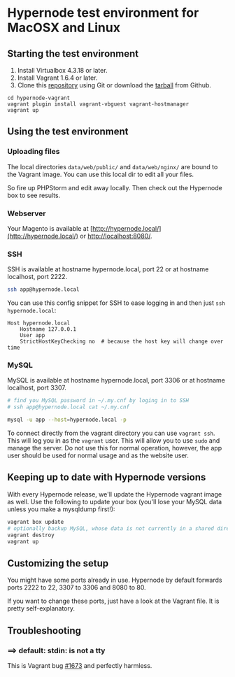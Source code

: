 # Hypernode test environment for MacOSX and Linux

## Starting the test environment

1. Install Virtualbox 4.3.18 or later.
2. Install Vagrant 1.6.4 or later.
3. Clone this [repository](https://github.com/ByteInternet/hypernode-vagrant.git) using Git or download the [tarball](https://github.com/ByteInternet/hypernode-vagrant/archive/master.zip) from Github.

```
cd hypernode-vagrant
vagrant plugin install vagrant-vbguest vagrant-hostmanager
vagrant up
```

## Using the test environment

### Uploading files

The local directories `data/web/public/` and `data/web/nginx/` are bound to the Vagrant image. You can use this local dir to edit all your files.

So fire up PHPStorm and edit away locally. Then check out the Hypernode box to see results.

### Webserver

Your Magento is available at [http://hypernode.local/](http://hypernode.local/) or [http://localhost:8080/](http://localhost:8080/).

### SSH

SSH is available at hostname hypernode.local, port 22 or at hostname localhost, port 2222.

```bash
ssh app@hypernode.local
```

You can use this config snippet for SSH to ease logging in and then just `ssh hypernode.local`:

```
Host hypernode.local
    Hostname 127.0.0.1
    User app
    StrictHostKeyChecking no  # because the host key will change over time
```

### MySQL

MySQL is available at hostname hypernode.local, port 3306 or at hostname localhost, port 3307.

```bash
# find you MySQL password in ~/.my.cnf by loging in to SSH
# ssh app@hypernode.local cat ~/.my.cnf

mysql -u app --host=hypernode.local -p
```

To connect directly from the vagrant directory you can use `vagrant ssh`. This will log you in as the `vagrant` user.
This will allow you to use `sudo` and manage the server. Do not use this for normal operation, however, the app user should be used for normal usage and as the website user.

## Keeping up to date with Hypernode versions

With every Hypernode release, we'll update the Hypernode vagrant image as well. Use the following to update your box (you'll lose your MySQL data unless you make a mysqldump first!):

```bash
vagrant box update
# optionally backup MySQL, whose data is not currently in a shared directory
vagrant destroy
vagrant up
```

## Customizing the setup

You might have some ports already in use. Hypernode by default forwards ports 2222 to 22, 3307 to 3306 and 8080 to 80.

If you want to change these ports, just have a look at the Vagrant file. It is pretty self-explanatory.

## Troubleshooting

### ==> default: stdin: is not a tty

This is Vagrant bug [#1673](https://github.com/mitchellh/vagrant/issues/1673) and perfectly harmless.
